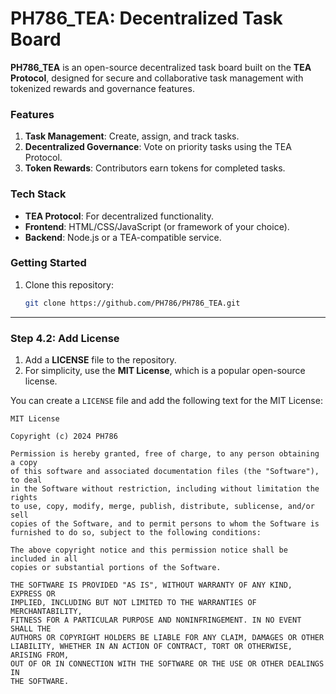 # PH786_TEA: Decentralized Task Board

**PH786_TEA** is an open-source decentralized task board built on the **TEA Protocol**, designed for secure and collaborative task management with tokenized rewards and governance features.

### Features
1. **Task Management**: Create, assign, and track tasks.
2. **Decentralized Governance**: Vote on priority tasks using the TEA Protocol.
3. **Token Rewards**: Contributors earn tokens for completed tasks.

### Tech Stack
- **TEA Protocol**: For decentralized functionality.
- **Frontend**: HTML/CSS/JavaScript (or framework of your choice).
- **Backend**: Node.js or a TEA-compatible service.

### Getting Started
1. Clone this repository:
   ```bash
   git clone https://github.com/PH786/PH786_TEA.git


---

### **Step 4.2: Add License**
1. Add a **LICENSE** file to the repository.
2. For simplicity, use the **MIT License**, which is a popular open-source license.

You can create a `LICENSE` file and add the following text for the MIT License:

```text
MIT License

Copyright (c) 2024 PH786

Permission is hereby granted, free of charge, to any person obtaining a copy
of this software and associated documentation files (the "Software"), to deal
in the Software without restriction, including without limitation the rights
to use, copy, modify, merge, publish, distribute, sublicense, and/or sell
copies of the Software, and to permit persons to whom the Software is
furnished to do so, subject to the following conditions:

The above copyright notice and this permission notice shall be included in all
copies or substantial portions of the Software.

THE SOFTWARE IS PROVIDED "AS IS", WITHOUT WARRANTY OF ANY KIND, EXPRESS OR
IMPLIED, INCLUDING BUT NOT LIMITED TO THE WARRANTIES OF MERCHANTABILITY,
FITNESS FOR A PARTICULAR PURPOSE AND NONINFRINGEMENT. IN NO EVENT SHALL THE
AUTHORS OR COPYRIGHT HOLDERS BE LIABLE FOR ANY CLAIM, DAMAGES OR OTHER
LIABILITY, WHETHER IN AN ACTION OF CONTRACT, TORT OR OTHERWISE, ARISING FROM,
OUT OF OR IN CONNECTION WITH THE SOFTWARE OR THE USE OR OTHER DEALINGS IN
THE SOFTWARE.
